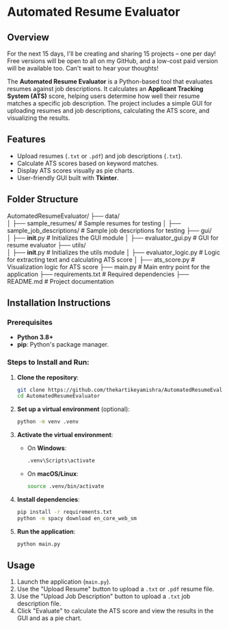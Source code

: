 # Automated Resume Evaluator

## Overview

For the next 15 days, I'll be creating and sharing 15 projects – one per day! Free versions will be open to all on my GitHub, and a low-cost paid version will be available too. Can't wait to hear your thoughts!

The **Automated Resume Evaluator** is a Python-based tool that evaluates resumes against job descriptions. It calculates an **Applicant Tracking System (ATS)** score, helping users determine how well their resume matches a specific job description. The project includes a simple GUI for uploading resumes and job descriptions, calculating the ATS score, and visualizing the results.

## Features

- Upload resumes (`.txt` or `.pdf`) and job descriptions (`.txt`).
- Calculate ATS scores based on keyword matches.
- Display ATS scores visually as pie charts.
- User-friendly GUI built with **Tkinter**.

## Folder Structure

AutomatedResumeEvaluator/
├── data/                         
│   ├── sample_resumes/           # Sample resumes for testing
│   ├── sample_job_descriptions/  # Sample job descriptions for testing
├── gui/                          
│   ├── __init__.py               # Initializes the GUI module
│   ├── evaluator_gui.py          # GUI for resume evaluator
├── utils/                         
│   ├── __init__.py               # Initializes the utils module
│   ├── evaluator_logic.py        # Logic for extracting text and calculating ATS score
│   ├── ats_score.py              # Visualization logic for ATS score
├── main.py                       # Main entry point for the application
├── requirements.txt              # Required dependencies
├── README.md                     # Project documentation



## Installation Instructions

### Prerequisites
- **Python 3.8+**
- **pip**: Python's package manager.

### Steps to Install and Run:

1. **Clone the repository**:
    ```bash
    git clone https://github.com/thekartikeyamishra/AutomatedResumeEvaluator.git
    cd AutomatedResumeEvaluator
    ```

2. **Set up a virtual environment** (optional):
    ```bash
    python -m venv .venv
    ```

3. **Activate the virtual environment**:
    - On **Windows**:
        ```bash
        .venv\Scripts\activate
        ```
    - On **macOS/Linux**:
        ```bash
        source .venv/bin/activate
        ```

4. **Install dependencies**:
    ```bash
    pip install -r requirements.txt
    python -m spacy download en_core_web_sm
    ```

5. **Run the application**:
    ```bash
    python main.py
    ```

## Usage

1. Launch the application (`main.py`).
2. Use the "Upload Resume" button to upload a `.txt` or `.pdf` resume file.
3. Use the "Upload Job Description" button to upload a `.txt` job description file.
4. Click "Evaluate" to calculate the ATS score and view the results in the GUI and as a pie chart.


